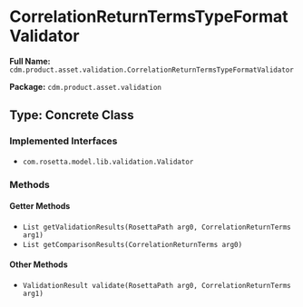 # CorrelationReturnTermsTypeFormatValidator

**Full Name:** `cdm.product.asset.validation.CorrelationReturnTermsTypeFormatValidator`

**Package:** `cdm.product.asset.validation`

## Type: Concrete Class

### Implemented Interfaces

- `com.rosetta.model.lib.validation.Validator`

### Methods

#### Getter Methods

- `List getValidationResults(RosettaPath arg0, CorrelationReturnTerms arg1)`
- `List getComparisonResults(CorrelationReturnTerms arg0)`

#### Other Methods

- `ValidationResult validate(RosettaPath arg0, CorrelationReturnTerms arg1)`

